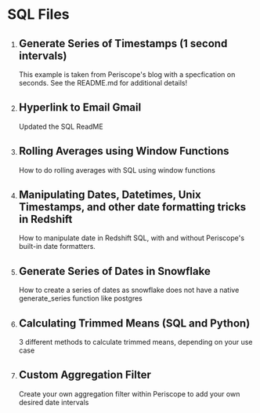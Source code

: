 
# SQL Files


1. ## Generate Series of Timestamps (1 second intervals)
    This example is taken from Periscope's blog with a specfication on seconds.  See the README.md for additional details!

2. ## Hyperlink to Email Gmail
    Updated the SQL ReadME

3. ## Rolling Averages using Window Functions
    How to do rolling averages with SQL using window functions 

4. ## Manipulating Dates, Datetimes, Unix Timestamps, and other date formatting tricks in Redshift
	How to manipulate date in Redshift SQL, with and without Periscope's built-in date formatters.

5. ## Generate Series of Dates in Snowflake
	How to create a series of dates as snowflake does not have a native generate_series function like postgres

6. ## Calculating Trimmed Means (SQL and Python)
	3 different methods to calculate trimmed means, depending on your use case

7. ## Custom Aggregation Filter
	Create your own aggregation filter within Periscope to add your own desired date intervals
